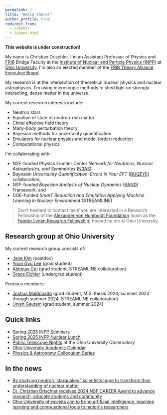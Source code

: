 ```yaml
---
permalink: /
title: "Hello there!"
author_profile: true
redirect_from: 
  - /about/
  - /about.html
---
```


**This website is under construction!**

My name is Christian Drischler. I'm an Assistant Professor of Physics and [FRIB](https://frib.msu.edu/) Bridge Faculty at the [Institute of Nuclear and Particle Physics (INPP)](https://inpp.ohio.edu/~inpp/) at [Ohio University](https://www.ohio.edu/). I'm also an elected member of the [FRIB Theory Alliance Executive Board](https://www.fribtheoryalliance.org/content/executive_board.php). 

My research is at the intersection of theoretical nuclear physics and nuclear astrophysics. I'm using microscopic methods to shed light on strongly interacting, dense matter in the universe.

My current research interests include:
* Neutron stars
* Equation of state of neutron-rich matter
* Chiral effective field theory
* Many-body perturbation theory
* Bayesian methods for uncertainty quantification
* Emulators for nuclear physics and model (order) reduction
* Computational physics

I'm collaborating with:
* NSF-funded Physics Frontier Center _Network for Neutrinos, Nuclear Astrophysics, and Symmetries_ ([N3AS](https://n3as.berkeley.edu/))
* _Bayesian Uncertainty Quantification: Errors in Your EFT_ ([BUQEYE](https://buqeye.github.io/)) collaboration,
* NSF-funded _Bayesian Analysis of Nuclear Dynamics_ ([BAND](https://bandframework.github.io/)) Framework, and
* DOE-funded _SmarT Reduction and Emulation Applying Machine Learning In Nuclear Environment_ (STREAMLINE)

> Don't hesitate to contact me if you are interested in a Research Fellowship of the [Alexander von Humboldt Foundation](https://www.humboldt-foundation.de/en/) (such as the [Feodor Lynen Research Fellowship](https://www.humboldt-foundation.de/en/apply/sponsorship-programmes/feodor-lynen-research-fellowship)) hosted by me at Ohio University.


## Research group at Ohio University

My current research group consists of:
* [Jane Kim](https://www.ohio.edu/cas/janekim) (postdoc)
* [Yoon Gyu Lee](https://www.ohio.edu/cas/yl518521) (grad student)
* [Abhinav Giri](https://www.ohio.edu/cas/ag086822) (grad student, STREAMLINE collaboration)
* [Grace Eichler](https://www.linkedin.com/in/grace-eichler-b87a772b4) (undergrad student)

Previous members:
* [Joshua Maldonado](https://www.ohio.edu/cas/jm998521) (grad student, M.S. thesis 2024, summer 2023 through summer 2024, STREAMLINE collaboration)
* [Unish Gautam](https://www.ohio.edu/cas/ug783023) (grad student, summer 2024)

## Quick links

* [Spring 2025 INPP Seminars](https://inpp.ohio.edu/~inpp/seminars.html)
* [Spring 2025 INPP Nuclear Lunch](https://inpp.ohio.edu/~inpp/nuclear_lunch/nuclear_lunch.html)
* [Public Telescope Nights](https://www.ohio.edu/cas/physics-astronomy/research/facilities-labs/observatory/public-telescope-nights) at the Ohio University Observatory
* [Ohio University Academic Calendar](https://www.ohio.edu/registrar/academic-calendar)
* [Physics & Astronomy Colloquium Series](https://www.ohio.edu/cas/physics-astronomy/news-events/colloquium-series)

## In the news

* [By studying neutron 'starquakes,' scientists hope to transform their understanding of nuclear matter](https://phys.org/news/2025-02-neutron-starquakes-scientists-nuclear.html)
* [Dr. Christian Drischler receives 2024 NSF CAREER Award to advance research, educate students and community](https://www.ohio.edu/news/2024/09/dr-christian-drischler-receives-2024-nsf-career-award-advance-research-educate)
* [Ohio University physicists aim to bring artificial intelligence, machine learning and computational tools to nation's researchers](https://www.ohio.edu/news/2023/09/ohio-university-physicists-aim-bring-artificial-intelligence-machine-learning)
